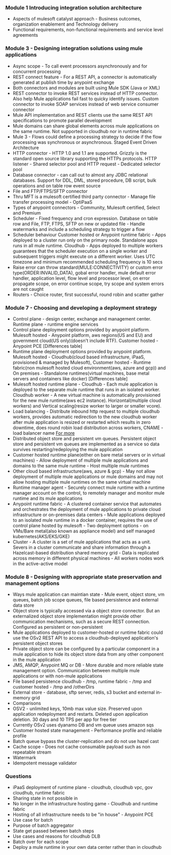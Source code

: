 ### Module 1 Introducing integration solution architecture
 - Aspects of mulesoft catalyst approach - Business outcomes, organization enablement and Technology delivery
 - Functional requirements, non-functional requirements and service level agreements
 
 ### Module 3 - Designing integration solutions using mule applications
  - Async scope - To call event processors asynchronously and for concurrent processing
  - REST connect feature - For a REST API, a connector is automatically generated at publish time by anypoint exchange
  - Both connectors and modules are built using Mule SDK (Java or XML)
  - REST connector to invoke REST services instead of HTTP connector. Also help Mule applications fail fast to quicky identify issues. Custom connector to invoke SOAP services instead of web service consumer connector
  - Mule API implementation and REST clients use the same REST API specifications to promote parallel development
  - Mule domains can share global elements across mule applications on the same runtime. Not supported in cloudhub nor in runtime fabric
  - Mule 3 - Flows could define a processing strategy to decide if the flow processing was synchronous or asynchronous. Staged Event Driven Architecture
  - HTTP connector - HTTP 1.0 and 1.1 are supported. Grizzly is the standard open source library supporting the HTTPs protocols. HTTP listener - Shared selector pool and HTTP request - Dedicated selector pool
  - Database connector - can call out to almost any JDBC relational databases. Support for DDL, DML, stored procedure, DB script, bulk operations and on table row event source
  - File and FTP/FTPS/SFTP connector
  - Thru MFT is a mulesoft certified third party connector - Manage file transfer processing model - OptiPaaS
  - Types of anypoint connectors - Community, Mulesoft certified, Select and Premium
  - Scheduler - Fixed frequency and cron expression. Database on table row and File, FTP, FTPS, SFTP on new or updated file - Handle watermarks and include a scheduling strategy to trigger a flow
  - Scheduler behaviour Customer hosted or Anypoint runtime fabric - Apps deployed to a cluster run only on the primary node. Standalone apps runs in all mule runtime. Cloudhub   - Apps deployed to multiple workers guarantees that the scheduler execution on a single worker and subsequent triggers might execute on a different worker. Uses UTC timezone and minimum recommended scheduling frequency is 10 secs
  - Raise error can throw standard(MULE:CONNECTIVITY) or custom error type(ORDER:INVALID_DATA), gobal error handler, mule default error handler, application level, flow level and processor level, on error propagate scope, on error continue scope, try scope and system errors are not caught
  - Routers - Choice router, first successful, round robin and scatter gather
 
### Module 7 - Choosing and developing a deployment strategy
 - Control plane - design center, exchange and management center. Runtime plane - runtime engine services
 - Control plane deployment options provided by anypoint platform. Mulesoft hosted - Anypoint platform, aws regions(US and EU) and government cloud(US only)(doesn't include RTF). Customer hosted - Anypoint PCE [Differences table]
 - Runtime plane deployment options provided by anypoint platform. Mulesoft hosted - Cloudhub(cloud based infrastructure, iPaaS, provisioned & managed by Mulesoft), Customer hosted - Runtime fabric(non mulesoft hosted cloud environment(aws, azure and gcp)) and On premises - Standalone runtimes(virtual machines, base metal servers and containers like docker) [Differences table]
 - Mulesoft hosted runtime plane - Cloudhub - Each mule application is deployed to the separate mule runtime that runs in an isolated worker. Cloudhub worker - A new virtual machine is automatically provisioned for the new mule runtime(aws ec2 instance). Horizontal(multiple cloud workers) and Vertical scaling(resize worker to larger or smaller vcore).
 - Load balancing - Distribute inbound http request to multiple cloudhub workers, provides automatic redirection to the new cloudhub worker after mule application is resized or restarted which results in zero downtime, does round robin load distribution across workers, CNAME - load balancer name [For more](https://docs.mulesoft.com/runtime-manager/cloudhub-networking-guide)
 - Distributed object store and persistent vm queues. Persistent object store and persistent vm queues are implemented as a service so data survives restarting/redeploying the mule application
 - Customer hosted runtime plane(either on bare metal servers or in virtual machines) - Allow deployment of multiple mule applications and domains to the same mule runtime - Host multiple mule runtimes
 - Other cloud based infrastructure(aws, azure & gcp) - May not allow deployment of multiple mule applications or mule domains and may not allow hosting multiple mule runtimes on the same virtual machine
 - Runtime manager agent - Securely connect mule runtime with a runtime manager account on the control, to remotely manager and monitor mule runtime and its mule applications
 - Anypoint runtime fabric - A clustered container service that automates and orchestrates the deployment of mule applications to private cloud infrastructure or on-premises data centers - Mule applications deployed to an isolated mule runtime in a docker container, requires the use of control plane hosted by mulesoft - Two deployment options - on VMs/Bare metal(also known as appliance model) and self managed kubernetes(AKS/EKS/GKE)
 - Cluster - A cluster is a set of mule applications that acts as a unit. Severs in a cluster communicate and share information through a Hazelcast-based distribution shared memory grid - Data is replicated across memory in different physical machines - All workers nodes work in the active-active model

### Module 8 - Designing with appropriate state preservation and management options
 - Ways mule application can maintian state - Mule event, object store, vm queues, batch job scope queues, file based persistence and external data store
 - Object store is typically accessed via a object store connector. But an externalized object store implementation might provide other communication mechanisms, such as a secure REST connection. Configured as persistent or non-persistent
 - Mule applications deployed to customer-hosted or runtime fabric could use the OSv2 REST API to access a cloudhub-deployed application's persistent object stores
 - Private object store can be configured by a particular component in a mule application to hide its object store data from any other component in the mule application
 - JMS, AMQP, Anypoint MQ or DB - More durable and more reliable state management option. Communication between multiple mule applications or with non-mule applications
 -  File based persistence cloudhub - /tmp, runtime fabric - /tmp and customer hosted - /tmp and /otherDirs
 -  External store - database, sftp server, redis, s3 bucket and external in-memory grid
 -  Comparisons
 -  OSV2 - unlimited keys, 10mb max value size. Preserved upon application redeployment and restarts. Deleted upon application deletion. 30 days and 10 TPS per app for free tier
 -  Currently OSv2 uses dyanamo DB and vm queue uses amazon sqs
 -  Customer hosted state management - Performance profile and reliable profile
 -  Batch queue bypass the cluster-replication and do not use hazel cast
 -  Cache scope - Does not cache consumable payload such as non repeatable stream
 -  Watermark
 -  Idempotent message validator
 
### Questions
 - iPaaS deployment of runtime plane - cloudhub, cloudhub vpc, gov cloudhub, runtime fabric
 - Sharing state in not possible in 
 - No longer in the infrastructure hosting game - Cloudhub and runtime fabric
 - Hosting of all infrastructure needs to be "in house" - Anypoint PCE
 - Use case for batch
 - Purpose of batch aggregator
 - State get passed between batch steps
 - Use cases and reasons for cloudhub DLB
 - Batch over for each scope
 - Deploy a mule runtime in your own data center rather than in cloudhub
